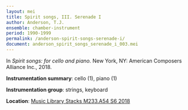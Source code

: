 ```yaml
---
layout: mei
title: Spirit songs, III. Serenade I
author: Anderson, T.J.
ensemble: chamber-instrument
period: 1990-1999
permalink: /anderson-spirit-songs-serenade-i/
document: anderson_spirit_songs_serenade_i_003.mei
---
```


In *Spirit songs: for cello and piano.* New York, NY: American Composers Alliance Inc., 2018.

**Instrumentation summary**: cello (1), piano (1)

**Instrumentation group**: strings, keyboard

**Location**: <a href="https://tufts-primo.hosted.exlibrisgroup.com/permalink/f/14dinuo/01TUN_ALMA21275315470003851" target="_blank">Music Library Stacks M233.A54 S6 2018</a>

